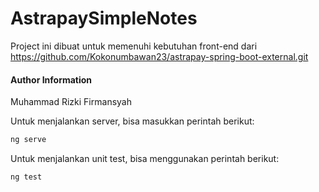 # AstrapaySimpleNotes
Project ini dibuat untuk memenuhi kebutuhan front-end dari https://github.com/Kokonumbawan23/astrapay-spring-boot-external.git

#### Author Information
Muhammad Rizki Firmansyah

Untuk menjalankan server, bisa masukkan perintah berikut:

```bash
ng serve
```

Untuk menjalankan unit test, bisa menggunakan perintah berikut:

```bash
ng test
```

